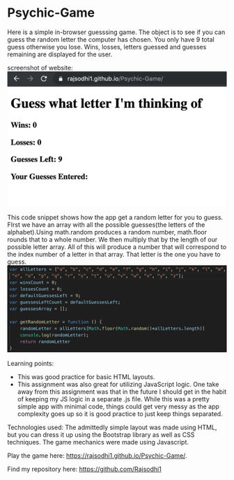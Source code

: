 # Psychic-Game
Here is a simple in-browser guesssing game. The object is to see if you can guess the random letter the computer has chosen. You only have 9 total guess otherwise you lose. Wins, losses, letters guessed and guesses remaining are displayed for the user.

screenshot of website:
![site](https://raw.githubusercontent.com/Rajsodhi1/Psychic-Game/master/delpoyedsite.png)

This code snippet shows how the app get a random letter for you to guess. FIrst we have an array with all the possible guesses(the letters of the alphabet).Using math.random produces a random number, math.floor rounds that to a whole number. We then multiply that by the length of our possible letter array. All of this will produce a number that will correspond to the index number of a letter in that array. That letter is the one you have to guess. 
![snippet](https://raw.githubusercontent.com/Rajsodhi1/Psychic-Game/master/snippet.png)

Learning points:
* This was good practice for basic HTML layouts.
* This assignment was also great for utilizing JavaScript logic. One take away from this assignment was that in the future I should get in the habit of keeping my JS logic in a separate .js file. While this was a pretty simple app with minimal code, things could get very messy as the app complexity goes up so it is good practice to just keep things separated.




Technologies used:
The admittedly simple layout was made using HTML, but you can dress it up using the Bootstrap library as well as CSS techniques.
The game mechanics were made using Javascript. 

Play the game here:
 https://rajsodhi1.github.io/Psychic-Game/.

 Find my repository here:
  https://github.com/Rajsodhi1